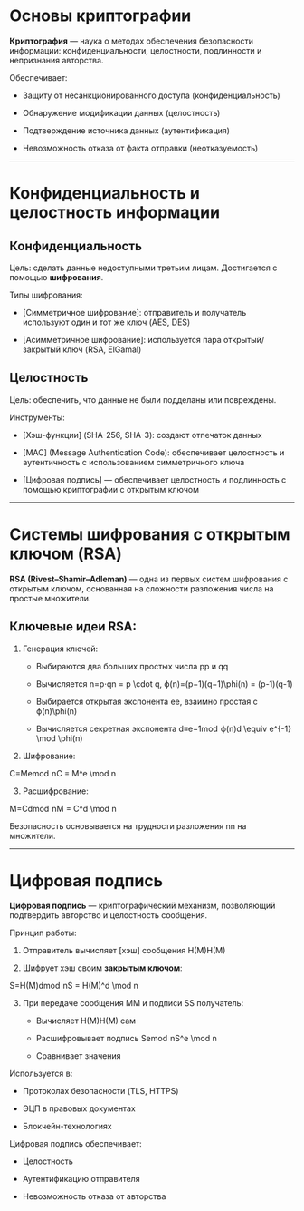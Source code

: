 # Основы криптографии

**Криптография** — наука о методах обеспечения безопасности информации: конфиденциальности, целостности, подлинности и непризнания авторства.

Обеспечивает:

- Защиту от несанкционированного доступа (конфиденциальность)
    
- Обнаружение модификации данных (целостность)
    
- Подтверждение источника данных (аутентификация)
    
- Невозможность отказа от факта отправки (неотказуемость)
    

---

# Конфиденциальность и целостность информации

## Конфиденциальность

Цель: сделать данные недоступными третьим лицам. Достигается с помощью **шифрования**.

Типы шифрования:

- [Симметричное шифрование]: отправитель и получатель используют один и тот же ключ (AES, DES)
    
- [Асимметричное шифрование]: используется пара открытый/закрытый ключ (RSA, ElGamal)
    

## Целостность

Цель: обеспечить, что данные не были подделаны или повреждены.

Инструменты:

- [Хэш-функции] (SHA-256, SHA-3): создают отпечаток данных
    
- [MAC] (Message Authentication Code): обеспечивает целостность и аутентичность с использованием симметричного ключа
    
- [Цифровая подпись] — обеспечивает целостность и подлинность с помощью криптографии с открытым ключом
    

---

# Системы шифрования с открытым ключом (RSA)

**RSA (Rivest–Shamir–Adleman)** — одна из первых систем шифрования с открытым ключом, основанная на сложности разложения числа на простые множители.

## Ключевые идеи RSA:

1. Генерация ключей:
    
    - Выбираются два больших простых числа pp и qq
        
    - Вычисляется n=p⋅qn = p \cdot q, ϕ(n)=(p−1)(q−1)\phi(n) = (p-1)(q-1)
        
    - Выбирается открытая экспонента ee, взаимно простая с ϕ(n)\phi(n)
        
    - Вычисляется секретная экспонента d≡e−1mod  ϕ(n)d \equiv e^{-1} \mod \phi(n)
        
2. Шифрование:
    

C=Memod  nC = M^e \mod n

3. Расшифрование:
    

M=Cdmod  nM = C^d \mod n

Безопасность основывается на трудности разложения nn на множители.

---

# Цифровая подпись

**Цифровая подпись** — криптографический механизм, позволяющий подтвердить авторство и целостность сообщения.

Принцип работы:

1. Отправитель вычисляет [хэш] сообщения H(M)H(M)
    
2. Шифрует хэш своим **закрытым ключом**:
    

S=H(M)dmod  nS = H(M)^d \mod n

3. При передаче сообщения MM и подписи SS получатель:
    
    - Вычисляет H(M)H(M) сам
        
    - Расшифровывает подпись Semod  nS^e \mod n
        
    - Сравнивает значения
        

Используется в:

- Протоколах безопасности (TLS, HTTPS)
    
- ЭЦП в правовых документах
    
- Блокчейн-технологиях
    

Цифровая подпись обеспечивает:

- Целостность
    
- Аутентификацию отправителя
    
- Невозможность отказа от авторства